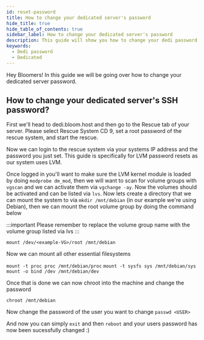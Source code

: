 ```yaml
---
id: reset-password
title: How to change your dedicated server's password
hide_title: true
hide_table_of_contents: true
sidebar_label: How to change your dedicated server's password
description: This guide will show you how to change your dedi password
keywords:
  - Dedi password
  - Dedicated
---
```


Hey Bloomers! In this guide we will be going over how to change your dedicated server password.

## How to change your dedicated server's SSH password?

First we'll head to dedi.bloom.host and then go to the Rescue tab of your server. Please select Rescue System CD 9, set a root password of the rescue system, and start the rescue.

Now we can login to the rescue system via your systems IP address and the password you just set. This guide is specifically for LVM password resets as our system uses LVM. 

Once logged in you'll want to make sure the LVM kernel module is loaded by doing `modprobe dm_mod`, then we will want to scan for volume groups with `vgscan` and we can activate them via `vgchange -ay`. Now the volumes should be activated and can be listed via `lvs`. Now lets create a directory that we can mount the system to via `mkdir /mnt/debian` (in our example we're using Debian), then we can mount the root volume group by doing the command below

:::important
Please remember to replace the volume group name with the volume group listed via lvs
:::

`mount /dev/<example-VG>/root /mnt/debian`

Now we can mount all other essential filesystems

`mount -t proc proc /mnt/debian/proc`
`mount -t sysfs sys /mnt/debian/sys`
`mount -o bind /dev /mnt/debian/dev`

Once that is done we can now chroot into the machine and change the password

`chroot /mnt/debian`

Now change the password of the user you want to change
`passwd <USER>`

And now you can simply `exit` and then `reboot` and your users password has now been sucessfully changed :)
